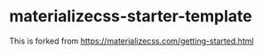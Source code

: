 # materializecss-starter-template
This is forked from https://materializecss.com/getting-started.html
